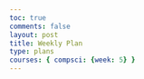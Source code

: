 ```yaml
---
toc: true
comments: false
layout: post
title: Weekly Plan 
type: plans
courses: { compsci: {week: 5} }
---
```

